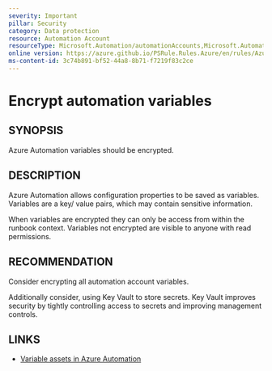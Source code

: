 ```yaml
---
severity: Important
pillar: Security
category: Data protection
resource: Automation Account
resourceType: Microsoft.Automation/automationAccounts,Microsoft.Automation/automationAccounts/variables
online version: https://azure.github.io/PSRule.Rules.Azure/en/rules/Azure.Automation.EncryptVariables/
ms-content-id: 3c74b891-bf52-44a8-8b71-f7219f83c2ce
---
```


# Encrypt automation variables

## SYNOPSIS

Azure Automation variables should be encrypted.

## DESCRIPTION

Azure Automation allows configuration properties to be saved as variables.
Variables are a key/ value pairs, which may contain sensitive information.

When variables are encrypted they can only be access from within the runbook context.
Variables not encrypted are visible to anyone with read permissions.

## RECOMMENDATION

Consider encrypting all automation account variables.

Additionally consider, using Key Vault to store secrets.
Key Vault improves security by tightly controlling access to secrets and improving management controls.

## LINKS

- [Variable assets in Azure Automation](https://learn.microsoft.com/azure/automation/shared-resources/variables)
